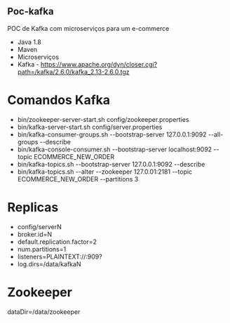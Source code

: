 ## Poc-kafka

POC de Kafka com microserviços para um e-commerce
* Java 1.8
* Maven
* Microserviços
* Kafka - https://www.apache.org/dyn/closer.cgi?path=/kafka/2.6.0/kafka_2.13-2.6.0.tgz

# Comandos Kafka 
* bin/zookeeper-server-start.sh config/zookeeper.properties
* bin/kafka-server-start.sh config/server.properties
* bin/kafka-consumer-groups.sh --bootstrap-server 127.0.0.1:9092 --all-groups --describe
* bin/kafka-console-consumer.sh --bootstrap-server localhost:9092 --topic ECOMMERCE_NEW_ORDER
* bin/kafka-topics.sh --bootstrap-server 127.0.0.1:9092 --describe
* bin/kafka-topics.sh --alter --zookeeper 127.0.01:2181 --topic ECOMMERCE_NEW_ORDER --partitions 3

 
# Replicas

* config/serverN
* broker.id=N
* default.replication.factor=2
* num.partitions=1
* listeners=PLAINTEXT://:909?
* log.dirs=/data/kafkaN

# Zookeeper

dataDir=/data/zookeeper




